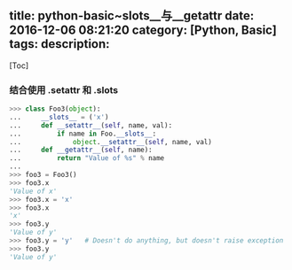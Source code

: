 title: python-basic~__slots__与__getattr__
date: 2016-12-06 08:21:20
category: [Python, Basic]
tags:
description:
---
[Toc]

### 结合使用 .__setattr__ 和 .__slots__
``` python
>>> class Foo3(object):
...     __slots__ = ('x')
...     def __setattr__(self, name, val):
...         if name in Foo.__slots__:
...             object.__setattr__(self, name, val)
...     def __getattr__(self, name):
...         return "Value of %s" % name
...
>>> foo3 = Foo3()
>>> foo3.x
'Value of x'
>>> foo3.x = 'x'
>>> foo3.x
'x'
>>> foo3.y
'Value of y'
>>> foo3.y = 'y'   # Doesn't do anything, but doesn't raise exception
>>> foo3.y
'Value of y'
```
